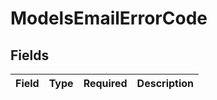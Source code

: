# ModelsEmailErrorCode


## Fields

| Field       | Type        | Required    | Description |
| ----------- | ----------- | ----------- | ----------- |